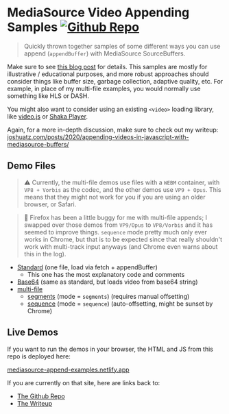 # MediaSource Video Appending Samples [![Github Repo](https://img.shields.io/badge/src-Github%20Repo-blue)](https://github.com/joshuatz/mediasource-append-examples)
> Quickly thrown together samples of some different ways you can use append (`appendBuffer`) with MediaSource SourceBuffers.

Make sure to see [this blog post](https://joshuatz.com/posts/2020/appending-videos-in-javascript-with-mediasource-buffers/) for details. This samples are mostly for illustrative / educational purposes, and more robust approaches should consider things like buffer size, garbage collection, adaptive quality, etc. For example, in place of my multi-file examples, you would normally use something like HLS or DASH.

You might also want to consider using an existing `<video>` loading library, like [video.js](https://github.com/videojs/video.js) or [Shaka Player](https://github.com/google/shaka-player).

Again, for a more in-depth discussion, make sure to check out my writeup: [joshuatz.com/posts/2020/appending-videos-in-javascript-with-mediasource-buffers/](https://joshuatz.com/posts/2020/appending-videos-in-javascript-with-mediasource-buffers/)

## Demo Files

> ⚠ Currently, the multi-file demos use files with a `WEBM` container, with `VP8 + Vorbis` as the codec, and the other demos use `VP9 + Opus`. This means that they might not work for you if you are using an older browser, or Safari.

> 🐛 Firefox has been a little buggy for me with multi-file appends; I swapped over those demos from `VP9/Opus` to `VP8/Vorbis` and it has seemed to improve things. `sequence` mode pretty much only ever works in Chrome, but that is to be expected since that really shouldn't work with multi-track input anyways (and Chrome even warns about this in the log).

- [Standard](./standard) (one file, load via fetch + appendBuffer)
	- This one has the most explanatory code and comments
- [Base64](./base64) (same as standard, but loads video from base64 string)
- [multi-file](./multi-file)
	- [segments](./multi-file/segments/) (mode = `segments`) (requires manual offsetting)
	- [sequence](./multi-file/sequence/) (mode = `sequence`) (auto-offsetting, might be sunset by Chrome)

## Live Demos
If you want to run the demos in your browser, the HTML and JS from this repo is deployed here:

[mediasource-append-examples.netlify.app](https://mediasource-append-examples.netlify.app/)

If you are currently on that site, here are links back to:

- [The Github Repo](https://github.com/joshuatz/mediasource-append-examples)
- [The Writeup](https://joshuatz.com/posts/2020/appending-videos-in-javascript-with-mediasource-buffers/)
